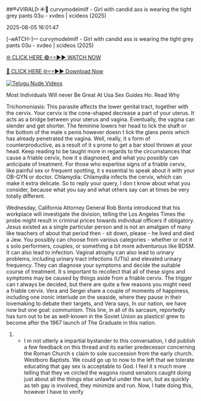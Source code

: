 ##®️√VIRAL▷☀️👄    curvymodelmilf - Girl with candid ass is wearing the tight grey pants 03u - xvdeo &#124; xcideos (2025)

2025-08-05 16:01:47



[-wATCH-]—    curvymodelmilf - Girl with candid ass is wearing the tight grey pants 03u - xvdeo &#124; xcideos (2025)

[🌐 CLICK HERE 🟢==►► WATCH NOW](https://www.youtucams.com/tracking/githubcom)

[🔴 CLICK HERE 🌐==►► Download Now](https://www.youtucams.com/tracking/githubcom)

[![Telugu Nude Videos](https://i.imgur.com/dJHk4Zq.gif)](https://www.youtucams.com/tracking/githubcom)



Most Individuals Will never Be Great At Usa Sex Guides Ho. Read Why

Trichomoniasis: This parasite affects the lower genital tract, together with the cervix. Your cervix is the cone-shaped decrease a part of your uterus. It acts as a bridge between your uterus and vagina. Eventually, the vagina can slender and get shorter. The feminine lowers her head to lick the shaft or the bottom of the male s penis however doesn t lick the glans penis which has already penetrated the vagina. Well, really, it s form of counterproductive, as a result of it s prone to get a bar stool thrown at your head. Keep reading to be taught more in regards to the circumstances that cause a friable cervix, how it s diagnosed, and what you possibly can anticipate of treatment. For those who expertise signs of a friable cervix, like painful sex or frequent spotting, it s essential to speak about it with your OB-GYN or doctor. Chlamydia: Chlamydia infects the cervix, which can make it extra delicate. So to reply your query, I don t know about what you consider, because what you say and what others say can at times be very totally different.

Wednesday, California Attorney General Rob Bonta introduced that his workplace will investigate the division, telling the Los Angeles Times the probe might result in criminal prices towards individual officers if obligatory. Jesus existed as a single particular person and is not an amalgam of many like teachers of about that period then - sit down, please - he lived and died a Jew. You possibly can choose from various categories - whether or not it s solo performers, couples, or something a bit more adventurous like BDSM. It can also lead to infection. Vaginal atrophy can also lead to urinary problems, including urinary tract infections (UTIs) and elevated urinary frequency. They can diagnose your symptoms and decide the suitable course of treatment. It s important to recollect that all of these signs and symptoms may be caused by things aside from a friable cervix. The trigger can t always be decided, but there are quite a few reasons you might need a friable cervix. Vera and Sergei share a couple of moments of happiness, including one ironic interlude on the seaside, where they pause in their lovemaking to debate their targets, and Vera says,  In our nation, we have now but one goal: communism.  This line, in all of its sarcasm, reportedly has turn out to be as well-known in the Soviet Union as  plastics!  grew to become after the 1967 launch of  The Graduate  in this nation.

1) - I m not utterly a impartial bystander to this conversation, I did publish a few feedback on this thread and its earlier predecessor concerning the Roman Church s claim to sole succession from the early church.   Westboro Baptists. We could go up to now to the left that we tolerate educating that gay sex is acceptable to God. I feel it s much more telling that they ve circled the wagons round senators caught doing just about all the things else unlawful under the sun, but as quickly as teh gay is involved, they minimize and run. Now, I hate doing this, however I have to verify